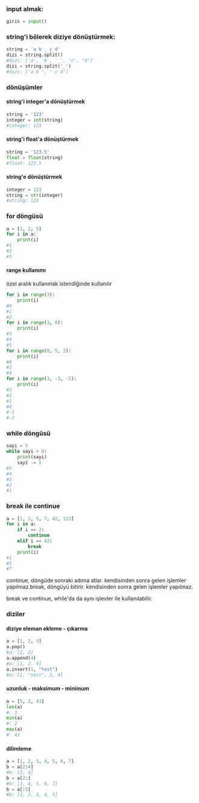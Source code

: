 ### input almak:
```python
giris = input()
```

### string'i bölerek diziye dönüştürmek:
```python
string = 'a b _ c d'
dizi = string.split()
#dizi: ['a', 'b', '_', 'c', 'd']
dizi = string.split('_')
#dizi: ['a b ', ' c d']
```

### dönüşümler
#### string'i integer'a dönüştürmek
```python
string = '123'
integer = int(string)
#integer: 123
```
#### string'i float'a dönüştürmek
```python
string = '123.5'
float = float(string)
#float: 123.5
```
#### string'e dönüştürmek
```python
integer = 123
string = str(integer)
#string: 123
```
### for döngüsü
```python
a = [1, 2, 5]
for i in a:
    print(i)
#1
#2
#5
```
#### range kullanımı
özel aralık kullanmak istendiğinde kullanılır

```python
for i in range(3):
    print(i)
#0
#1
#2
for i in range(3, 6):
    print(i)
#3
#4
#5
for i in range(0, 5, 2):
    print(i)
#0
#2
#4
for i in range(3, -3, -1):
    print(i)
#3
#2
#1
#0
#-1
#-2
```

### while döngüsü
```python
sayi = 5
while sayi > 0:
    print(sayi)
    sayi -= 1
#5
#4
#3
#2
#1
```

### break ile continue
```python
a = [1, 2, 5, 7, 42, 123]
for i in a:
    if i == 2:
        continue
    elif i == 42:
        break
    print(i)
#1
#5
#7
```
continue, döngüde sonraki adıma atlar. kendisinden sonra gelen işlemler yapılmaz.break, döngüyü bitirir. kendisinden sonra gelen işlemler yapılmaz.

break ve continue, while'da da aynı işlevler ile kullanılabilir.


### diziler

#### diziye eleman ekleme - çıkarma
```python
a = [1, 2, 3]
a.pop()
#a: [1, 2]
a.append(4)
#a: [1, 2, 4]
a.insert(1, "test")
#a: [1, "test", 2, 4]
```

#### uzunluk - maksimum - minimum
```python
a = [5, 2, 43]
len(a)
#: 3
min(a)
#: 2
max(a)
#: 43
```

#### dilimleme
```python
a = [1, 2, 3, 4, 5, 6, 7]
b = a[2:4]
#b: [3, 4]
b = a[2:]
#b: [3, 4, 5, 6, 7]
b = a[:5]
#b: [1, 2, 3, 4, 5]
```
